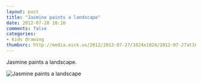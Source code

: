 ```yaml
---
layout: post
title: "Jasmine paints a landscape"
date: 2012-07-28 10:10
comments: false
categories: 
- kids drawing
thumbsrc: http://media.eick.us/2012/2012-07-27/1024x1024/2012-07-27at18.01.00.jpg
---
```

Jasmine paints a landscape.

![Jasmine paints a landscape](http://media.eick.us/media/photographs/2012/2012-07-27/2012-07-27at18.01.00.jpg)


